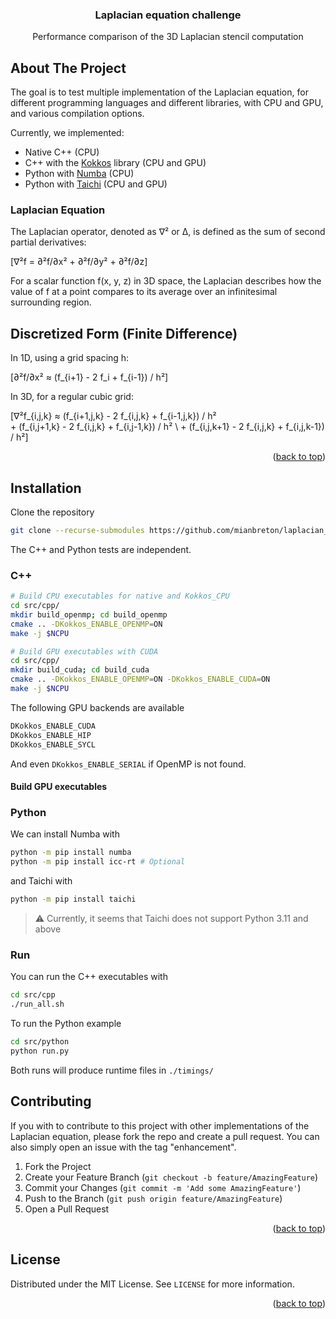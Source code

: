 <a id="top"></a>

<h3 align="center">Laplacian equation challenge</h3>

  <p align="center">
    Performance comparison of the 3D Laplacian stencil computation
  </p>
</div>


<!-- ABOUT THE PROJECT -->

## About The Project

The goal is to test multiple implementation of the Laplacian equation, for different programming languages and different libraries, with CPU and GPU, and various compilation options. 

Currently, we implemented:
- Native C++ (CPU)
- C++ with the [Kokkos](https://github.com/kokkos/kokkos) library (CPU and GPU) 
- Python with [Numba](https://github.com/numba/numba) (CPU)
- Python with [Taichi](https://github.com/taichi-dev/taichi) (CPU and GPU)

### Laplacian Equation

The Laplacian operator, denoted as ∇² or Δ, is defined as the sum of second partial derivatives:

\[∇²f = ∂²f/∂x² + ∂²f/∂y² + ∂²f/∂z\]

For a scalar function f(x, y, z) in 3D space, the Laplacian describes how the value of f at a point compares to its average over an infinitesimal surrounding region.

## Discretized Form (Finite Difference)

In 1D, using a grid spacing h:

\[∂²f/∂x² ≈ (f_{i+1} - 2 f_i + f_{i-1}) / h²\]

In 3D, for a regular cubic grid:

\[∇²f_{i,j,k} ≈ 
    (f_{i+1,j,k} - 2 f_{i,j,k} + f_{i-1,j,k}) / h²  
    + (f_{i,j+1,k} - 2 f_{i,j,k} + f_{i,j-1,k}) / h² \\
    + (f_{i,j,k+1} - 2 f_{i,j,k} + f_{i,j,k-1}) / h²\]

<p align="right">(<a href="#top">back to top</a>)</p>

<!-- GETTING STARTED -->

## Installation

Clone the repository

```sh
git clone --recurse-submodules https://github.com/mianbreton/laplacian_challenge.git
```

The C++ and Python tests are independent.

### C++

```sh
# Build CPU executables for native and Kokkos_CPU
cd src/cpp/
mkdir build_openmp; cd build_openmp
cmake .. -DKokkos_ENABLE_OPENMP=ON
make -j $NCPU

# Build GPU executables with CUDA
cd src/cpp/
mkdir build_cuda; cd build_cuda
cmake .. -DKokkos_ENABLE_OPENMP=ON -DKokkos_ENABLE_CUDA=ON
make -j $NCPU
```

The following GPU backends are available

```sh
DKokkos_ENABLE_CUDA
DKokkos_ENABLE_HIP
DKokkos_ENABLE_SYCL
```

And even `DKokkos_ENABLE_SERIAL` if OpenMP is not found. 
#### Build GPU executables

### Python

We can install Numba with

```sh
python -m pip install numba
python -m pip install icc-rt # Optional
```

and Taichi with 

```sh
python -m pip install taichi
```

> :warning: Currently, it seems that Taichi does not support Python 3.11 and above


### Run

You can run the C++ executables with

```sh
cd src/cpp
./run_all.sh
```

To run the Python example

```sh
cd src/python
python run.py
```

Both runs will produce runtime files in `./timings/`


<!-- CONTRIBUTING -->

## Contributing

If you with to contribute to this project with other implementations of the Laplacian equation, please fork the repo and create a pull request. You can also simply open an issue with the tag "enhancement".

1. Fork the Project
2. Create your Feature Branch (`git checkout -b feature/AmazingFeature`)
3. Commit your Changes (`git commit -m 'Add some AmazingFeature'`)
4. Push to the Branch (`git push origin feature/AmazingFeature`)
5. Open a Pull Request

<p align="right">(<a href="#top">back to top</a>)</p>

<!-- LICENSE -->

## License

Distributed under the MIT License. See `LICENSE` for more information.

<p align="right">(<a href="#top">back to top</a>)</p>
